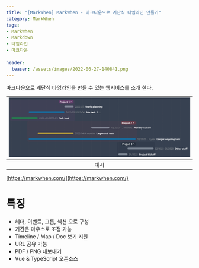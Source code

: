 ```yaml
---
title: "[MarkWhen] MarkWhen - 마크다운으로 계단식 타임라인 만들기"
category: MarkWhen
tags:
- MarkWhen
- Markdown
- 타임라인
- 마크다운

header:
  teaser: /assets/images/2022-06-27-140841.png
---
```


마크다운으로 계단식 타임라인을 만들 수 있는 웹서비스를 소개 한다.

|![](/assets/images/2022-06-27-140841.png)|
|:---:|
|예시|

[https://markwhen.com/](https://markwhen.com/)

# 특징

* 헤더, 이벤트, 그룹, 섹션 으로 구성
* 기간은 마우스로 조정 가능
* Timeline / Map / Doc 보기 지원
* URL 공유 가능
* PDF / PNG 내보내기
* Vue & TypeScript 오픈소스

